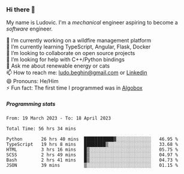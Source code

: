### Hi there 👋

My name is Ludovic. I'm a *mechanical* engineer aspiring to become a *software* engineer.

 🔭 I’m currently working on a wildfire management platform<br/>
 🌱 I’m currently learning TypeScript, Angular, Flask, Docker<br/>
 👯 I’m looking to collaborate on open source projects<br/>
 🤔 I’m looking for help with C++/Python bindings<br/>
 💬 Ask me about renewable energy or cats<br/>
 📫 How to reach me: ludo.beghin@gmail.com or [Linkedin](https://www.linkedin.com/in/ludovic-beghin/)<br/>
 😄 Pronouns: He/Him<br/>
 ⚡ Fun fact: The first time I programmed was in [Algobox](https://fr.wikipedia.org/wiki/Algobox)<br/>

##### Programming stats
<!--START_SECTION:waka-->

```text
From: 19 March 2023 - To: 18 April 2023

Total Time: 56 hrs 34 mins

Python       26 hrs 40 mins  ███████████▓░░░░░░░░░░░░░   46.95 %
TypeScript   19 hrs 8 mins   ████████▒░░░░░░░░░░░░░░░░   33.68 %
HTML         3 hrs 16 mins   █▒░░░░░░░░░░░░░░░░░░░░░░░   05.75 %
SCSS         2 hrs 49 mins   █▒░░░░░░░░░░░░░░░░░░░░░░░   04.97 %
Bash         2 hrs 41 mins   █▒░░░░░░░░░░░░░░░░░░░░░░░   04.73 %
JSON         39 mins         ▒░░░░░░░░░░░░░░░░░░░░░░░░   01.15 %
```

<!--END_SECTION:waka-->
